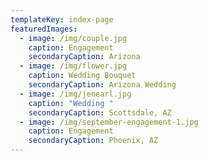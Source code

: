 ```yaml
---
templateKey: index-page
featuredImages:
  - image: /img/couple.jpg
    caption: Engagement
    secondaryCaption: Arizona
  - image: /img/flower.jpg
    caption: Wedding Bouquet
    secondaryCaption: Arizona Wedding
  - image: /img/jenearl.jpg
    caption: "Wedding "
    secondaryCaption: Scottsdale, AZ
  - image: /img/september-engagement-1.jpg
    caption: Engagement
    secondaryCaption: Phoenix, AZ
---
```

